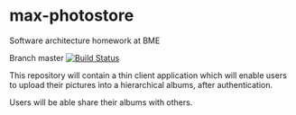 # max-photostore
Software architecture homework at BME

Branch master [![Build Status](https://travis-ci.com/tamsnagy/max-photostore.svg?token=r6AUVw6HSpevrEUpo25y&branch=master)](https://travis-ci.com/tamsnagy/max-photostore)

This repository will contain a thin client application which will enable users to upload their pictures into a hierarchical albums, after authentication.

Users will be able share their albums with others.
